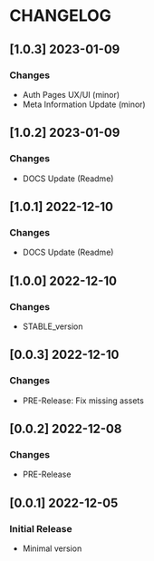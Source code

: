 # CHANGELOG

## [1.0.3] 2023-01-09
### Changes

- Auth Pages UX/UI (minor)
- Meta Information Update (minor)

## [1.0.2] 2023-01-09
### Changes

- DOCS Update (Readme)

## [1.0.1] 2022-12-10
### Changes

- DOCS Update (Readme)

## [1.0.0] 2022-12-10
### Changes

- STABLE_version

## [0.0.3] 2022-12-10
### Changes

- PRE-Release: Fix missing assets

## [0.0.2] 2022-12-08
### Changes

- PRE-Release

## [0.0.1] 2022-12-05
### Initial Release

- Minimal version
